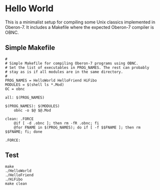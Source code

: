 Hello World
===========

This is a minimalist setup for compiling some Unix
classics implemented in Oberon-7. It includes a
Makefile where the expected Oberon-7 compiler is 
OBNC.

Simple Makefile
---------------

```
#
# Simple Makefile for compiling Oberon-7 programs using OBNC.
# Set the list of executables in PROG_NAMES. The rest can probably
# stay as is if all modules are in the same directory. 
#
PROG_NAMES = HelloWorld HelloFriend HiFibo
MODULES = $(shell ls *.Mod)
OC = obnc

all: $(PROG_NAMES)

$(PROG_NAMES): $(MODULES)
	obnc -o $@ $@.Mod

clean: .FORCE
	@if [ -d .obnc ]; then rm -fR .obnc; fi
	@for FNAME in $(PROG_NAMES); do if [ -f $$FNAME ]; then rm $$FNAME; fi; done

.FORCE:
```

Test
----

```
make
./HelloWorld
./HelloFriend
./HiFibo
make clean
```

